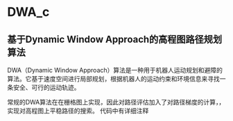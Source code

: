 # DWA_c
## 基于Dynamic Window Approach的高程图路径规划算法

DWA（Dynamic Window Approach）算法是一种用于机器人运动规划和避障的算法。它基于速度空间进行局部规划，根据机器人的运动约束和环境信息来寻找一条安全、可行的运动轨迹。

常规的DWA算法在在栅格图上实现，因此对路径评估加入了对路径梯度的计算，，实现对高程图上平稳路径的搜索。
代码中有详细注释
